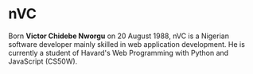 # nVC

Born **Victor Chidebe Nworgu** on 20 August 1988, nVC is a Nigerian software developer mainly skilled in web application development. He is currently a student of Havard's Web Programming with Python and JavaScript (CS50W).
